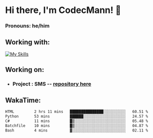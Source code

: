 # Hi there, I'm CodecMann! 👋

### Pronouns: he/him


## Working with:
[![My Skills](https://skillicons.dev/icons?i=kotlin,nodejs,django,python,bots&theme=dark)](https://skillicons.dev)


## Working on:
- ### Project : SMS -- [repository here](https://github.com/NikeStyleProject/project-sms)

## WakaTime:

<!--START_SECTION:waka-->

```txt
HTML         2 hrs 11 mins   ███████████████░░░░░░░░░░   60.51 %
Python       53 mins         ██████░░░░░░░░░░░░░░░░░░░   24.57 %
C#           11 mins         █▒░░░░░░░░░░░░░░░░░░░░░░░   05.48 %
Batchfile    10 mins         █▒░░░░░░░░░░░░░░░░░░░░░░░   04.87 %
Bash         4 mins          ▓░░░░░░░░░░░░░░░░░░░░░░░░   02.11 %
```

<!--END_SECTION:waka-->

